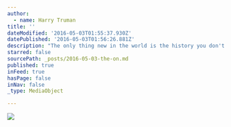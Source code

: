 ```yaml
---
author:
  - name: Harry Truman
title: ''
dateModified: '2016-05-03T01:55:37.930Z'
datePublished: '2016-05-03T01:56:26.881Z'
description: "The only thing new in the world is the history you don't know."
starred: false
sourcePath: _posts/2016-05-03-the-on.md
published: true
inFeed: true
hasPage: false
inNav: false
_type: MediaObject

---
```

![](https://the-grid-user-content.s3-us-west-2.amazonaws.com/ddd8a381-8bf8-475f-8dee-3259d1f8dfed.jpg)
